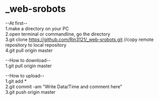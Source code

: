 # _web-srobots

--At first--  
1.make a directory on your PC  
2.open terminal or commandline, go the directory  
3.git clone https://github.com/Rin3121/_web-srobots.git   //copy remote repository to local repository  
4.git pull origin master  

--How to download--  
1.git pull origin master  

--How to upload--  
1.git add *  
2.git commit -am "Write Data/Time and comment here"  
3.git push origin master  
